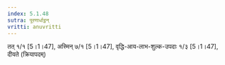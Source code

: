 ```yaml
---
index: 5.1.48
sutra: पूरणार्धाट्ठन्
vritti: anuvritti
---
```


तत् १/१ [5।1।47], अस्मिन् ७/१ [5।1।47], वृद्धि-आय-लाभ-शुल्क-उपदाः १/३  [5।1।47], दीयते (क्रियापदम्) 